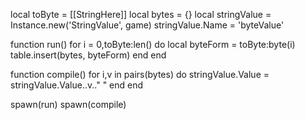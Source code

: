 local toByte = [[StringHere]]
local bytes = {}
local stringValue = Instance.new('StringValue', game)
stringValue.Name = 'byteValue'

function run()
	for i = 0,toByte:len() do
		local byteForm = toByte:byte(i)
		table.insert(bytes, byteForm)
	end
end

function compile()
	for i,v in pairs(bytes) do
		stringValue.Value = stringValue.Value..v.." "
	end
end

spawn(run)
spawn(compile)
